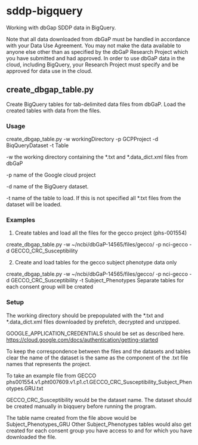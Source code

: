 # sddp-bigquery
Working with dbGap SDDP data in BigQuery.

Note that all data downloaded from dbGaP must be handled in accordance with your Data Use Agreement. You may not make the data available to anyone else other than as specified by the dbGaP Research Project which you have submitted and had approved. In order to use dbGaP data in the cloud, including BigQuery, your Research Project must specify and be approved for data use in the cloud. 


## create_dbgap_table.py
Create BigQuery tables for tab-delimited data files from dbGaP.
Load the created tables with data from the files.

### Usage
create_dbgap_table.py -w workingDirectory -p GCPProject -d BiqQueryDataset -t Table

-w the working directory containing the *.txt and *.data_dict.xml files from dbGaP

-p name of the Google cloud project

-d name of the BigQuery dataset. 

-t name of the table to load. If this is not specified all *.txt files from the dataset will be loaded.

### Examples

1.	Create tables and load all the files for the gecco project (phs-001554)

create_dbgap_table.py -w ~/ncbi/dbGaP-14565/files/gecco/ -p nci-gecco -d GECCO_CRC_Susceptibility

2.	Create and load tables for the gecco subject phenotype data only

create_dbgap_table.py -w ~/ncbi/dbGaP-14565/files/gecco/ -p nci-gecco -d GECCO_CRC_Susceptibility -t Subject_Phenotypes
Separate tables for each consent group will be created

### Setup
The working directory should be prepopulated with the *.txt and *.data_dict.xml files downloaded by prefetch, decrypted and unzipped.

GOOGLE_APPLICATION_CREDENTIALS should be set as described here.
https://cloud.google.com/docs/authentication/getting-started


To keep the correspondence between the files and the datasets and tables clear the name of the dataset is the same as the component of the .txt file names that represents the project. 

To take an example file from GECCO
phs001554.v1.pht007609.v1.p1.c1.GECCO_CRC_Susceptibility_Subject_Phenotypes.GRU.txt


GECCO_CRC_Susceptibility would be the dataset name. The dataset should be created manually in biqquery before running the program.

The table name created from the file above would be Subject_Phenotypes_GRU
Other Subject_Phenotypes tables would also get created for each consent group you have access to and for which you have downloaded the file.



